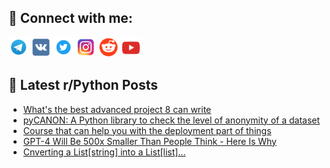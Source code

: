 ## 🔎 Connect with me:
[<img src="https://github.com/bullbesh/bullbesh/blob/main/images/Telegram.png" width="32" height="32" />](https://t.me/bullbesh)
[<img src="https://github.com/bullbesh/bullbesh/blob/main/images/VK.png" width="32" height="32" />](https://vk.com/bullbesh)
[<img src="https://github.com/bullbesh/bullbesh/blob/main/images/Twitter.png" width="32" height="32" />](https://twitter.com/bullbesh1)
[<img src="https://github.com/bullbesh/bullbesh/blob/main/images/Instagram.png" width="32" height="32" />](https://www.instagram.com/bullbesh)
[<img src="https://github.com/bullbesh/bullbesh/blob/main/images/Reddit.png" width="32" height="32" />](https://www.reddit.com/user/bullbesh)
[<img src="https://github.com/bullbesh/bullbesh/blob/main/images/YouTube.png" width="32" height="32" />](https://www.youtube.com/channel/UCtfjRs6uzgq5mfm8S06WTcg)

## 📕 Latest r/Python Posts
<!-- BLOG-POST-LIST:START -->
- [What&#39;s the best advanced project 8 can write](https://www.reddit.com/r/Python/comments/10fxu0a/whats_the_best_advanced_project_8_can_write/)
- [pyCANON: A Python library to check the level of anonymity of a dataset](https://www.reddit.com/r/Python/comments/10fxtf4/pycanon_a_python_library_to_check_the_level_of/)
- [Course that can help you with the deployment part of things](https://www.reddit.com/r/Python/comments/10fw95c/course_that_can_help_you_with_the_deployment_part/)
- [GPT-4 Will Be 500x Smaller Than People Think - Here Is Why](https://www.reddit.com/r/Python/comments/10fw3a5/gpt4_will_be_500x_smaller_than_people_think_here/)
- [Cnverting a List[string] into a List[list]...](https://www.reddit.com/r/Python/comments/10fvovh/cnverting_a_liststring_into_a_listlist/)
<!-- BLOG-POST-LIST:END -->
